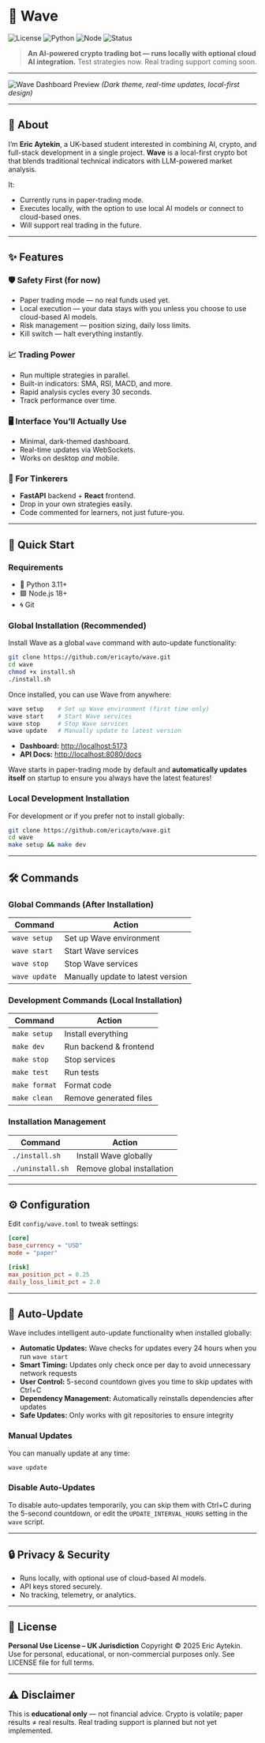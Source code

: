 # 🌊 Wave

![License](https://img.shields.io/badge/license-Personal--Use-orange)
![Python](https://img.shields.io/badge/python-3.11%2B-blue)
![Node](https://img.shields.io/badge/node-18%2B-green)
![Status](https://img.shields.io/badge/status-Experimental-yellow)

> **An AI-powered crypto trading bot — runs locally with optional cloud AI integration.**
> Test strategies now. Real trading support coming soon.

---

![Wave Dashboard Preview](docs/preview.png)
*(Dark theme, real-time updates, local-first design)*

---

## 👋 About

I’m **Eric Aytekin**, a UK-based student interested in combining AI, crypto, and full-stack development in a single project.
**Wave** is a local-first crypto bot that blends traditional technical indicators with LLM-powered market analysis.

It:

* Currently runs in paper-trading mode.
* Executes locally, with the option to use local AI models or connect to cloud-based ones.
* Will support real trading in the future.

---

## ✨ Features

### 🛡 Safety First (for now)

* Paper trading mode — no real funds used yet.
* Local execution — your data stays with you unless you choose to use cloud-based AI models.
* Risk management — position sizing, daily loss limits.
* Kill switch — halt everything instantly.

### 📈 Trading Power

* Run multiple strategies in parallel.
* Built-in indicators: SMA, RSI, MACD, and more.
* Rapid analysis cycles every 30 seconds.
* Track performance over time.

### 🖥 Interface You’ll Actually Use

* Minimal, dark-themed dashboard.
* Real-time updates via WebSockets.
* Works on desktop *and* mobile.

### 🧩 For Tinkerers

* **FastAPI** backend + **React** frontend.
* Drop in your own strategies easily.
* Code commented for learners, not just future-you.

---

## 🚀 Quick Start

### Requirements

* 🐍 Python 3.11+
* 🟩 Node.js 18+
* 🌀 Git

### Global Installation (Recommended)

Install Wave as a global `wave` command with auto-update functionality:

```bash
git clone https://github.com/ericayto/wave.git
cd wave
chmod +x install.sh
./install.sh
```

Once installed, you can use Wave from anywhere:

```bash
wave setup    # Set up Wave environment (first time only)
wave start    # Start Wave services
wave stop     # Stop Wave services
wave update   # Manually update to latest version
```

* **Dashboard:** [http://localhost:5173](http://localhost:5173)
* **API Docs:** [http://localhost:8080/docs](http://localhost:8080/docs)

Wave starts in paper-trading mode by default and **automatically updates itself** on startup to ensure you always have the latest features!

### Local Development Installation

For development or if you prefer not to install globally:

```bash
git clone https://github.com/ericayto/wave.git
cd wave
make setup && make dev
```

---

## 🛠 Commands

### Global Commands (After Installation)

| Command       | Action                           |
| ------------- | -------------------------------- |
| `wave setup`  | Set up Wave environment          |
| `wave start`  | Start Wave services              |
| `wave stop`   | Stop Wave services               |
| `wave update` | Manually update to latest version|

### Development Commands (Local Installation)

| Command       | Action                 |
| ------------- | ---------------------- |
| `make setup`  | Install everything     |
| `make dev`    | Run backend & frontend |
| `make stop`   | Stop services          |
| `make test`   | Run tests              |
| `make format` | Format code            |
| `make clean`  | Remove generated files |

### Installation Management

| Command            | Action                    |
| ------------------ | ------------------------- |
| `./install.sh`     | Install Wave globally     |
| `./uninstall.sh`   | Remove global installation|

---

## ⚙ Configuration

Edit `config/wave.toml` to tweak settings:

```toml
[core]
base_currency = "USD"
mode = "paper"

[risk]
max_position_pct = 0.25
daily_loss_limit_pct = 2.0
```

---

## 🔄 Auto-Update

Wave includes intelligent auto-update functionality when installed globally:

* **Automatic Updates:** Wave checks for updates every 24 hours when you run `wave start`
* **Smart Timing:** Updates only check once per day to avoid unnecessary network requests
* **User Control:** 5-second countdown gives you time to skip updates with Ctrl+C
* **Dependency Management:** Automatically reinstalls dependencies after updates
* **Safe Updates:** Only works with git repositories to ensure integrity

### Manual Updates

You can manually update at any time:

```bash
wave update
```

### Disable Auto-Updates

To disable auto-updates temporarily, you can skip them with Ctrl+C during the 5-second countdown, or edit the `UPDATE_INTERVAL_HOURS` setting in the `wave` script.

---

## 🔒 Privacy & Security

* Runs locally, with optional use of cloud-based AI models.
* API keys stored securely.
* No tracking, telemetry, or analytics.

---

## 📜 License

**Personal Use License – UK Jurisdiction**
Copyright © 2025 Eric Aytekin.
Use for personal, educational, or non-commercial purposes only.
See LICENSE file for full terms.

---

## ⚠ Disclaimer

This is **educational only** — not financial advice.
Crypto is volatile; paper results ≠ real results.
Real trading support is planned but not yet implemented.


